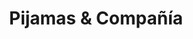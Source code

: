 ---
title: "Pijamas & Compañía"
url: /ciudad-autonoma-de-buenos-aires/pijamas-y-compania-mariscal-antonio-jose-de-sucre/
shop: ropa
---
